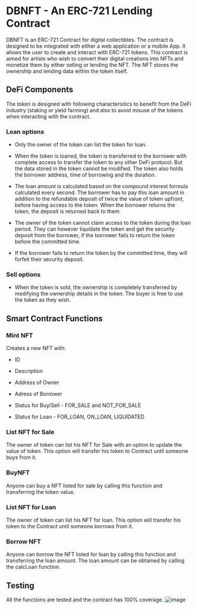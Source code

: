 # DBNFT - An ERC-721 Lending Contract

DBNFT is an ERC-721 Contract for digital collectibles. The contract is designed to be integrated with either a web application or a mobile App. It allows the user to create and interact with ERC-721 tokens. This contract is aimed for artists who wish to convert their digital creations into NFTs and monetize them by either selling or lending the NFT. The NFT stores the ownership and lending data within the token itself.

## DeFi Components

The token is designed with following characteristics to benefit from the DeFi industry (staking or yield farming) and also to avoid misuse of the tokens when interacting with the contract.

### Loan options

- Only the owner of the token can list the token for loan.

* When the token is loaned, the token is transferred to the borrower with complete access to transfer the token to any other DeFi protocol. But the data stored in the token cannot be modified. The token also holds the borrower address, time of borrowing and the duration.

- The loan amount is calculated based on the compound interest formula calculated every second. The borrower has to pay this loan amount in addition to the refundable deposit of twice the value of token upfront, before having access to the token. When the borrower returns the token, the deposit is returned back to them.

- The owner of the token cannot claim access to the token during the loan period. They can however liquidate the token and get the security deposit from the borrower, if the borrower fails to return the token before the committed time.

- If the borrower fails to return the token by the committed time, they will forfeit their security deposit.

### Sell options

- When the token is sold, the ownership is completely transferred by modifying the ownership details in the token. The buyer is free to use the token as they wish.

## Smart Contract Functions

### Mint NFT

Creates a new NFT with:

- ID

* Description

* Address of Owner

* Adress of Borrower

* Status for Buy/Sell - FOR_SALE and NOT_FOR_SALE

* Status for Loan - FOR_LOAN, ON_LOAN, LIQUIDATED

### List NFT for Sale

The owner of token can list his NFT for Sale with an option to update the value of token. This option will transfer his token to Contract until someone buys from it.

### BuyNFT

Anyone can buy a NFT listed for sale by calling this function and transferring the token value.

### List NFT for Loan

The owner of token can list his NFT for loan. This option will transfer his token to the Contract until someone borrows from it.

### Borrow NFT

Anyone can borrow the NFT listed for loan by calling this function and transferring the loan amount. The loan amount can be obtained by calling the calcLoan function.

## Testing

All the functions are tested and the contract has 100% coverage.
![image](https://user-images.githubusercontent.com/45354395/114468132-003a2e00-9bb9-11eb-9663-9fa45b879ee2.png)

